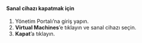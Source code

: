 #### <a name="to-shut-down-a-virtual-device"></a>Sanal cihazı kapatmak için
1. Yönetim Portalı’na giriş yapın.
2. **Virtual Machines**’e tıklayın ve sanal cihazı seçin.
3. **Kapat**’a tıklayın.



<!--HONumber=Jan17_HO1-->


